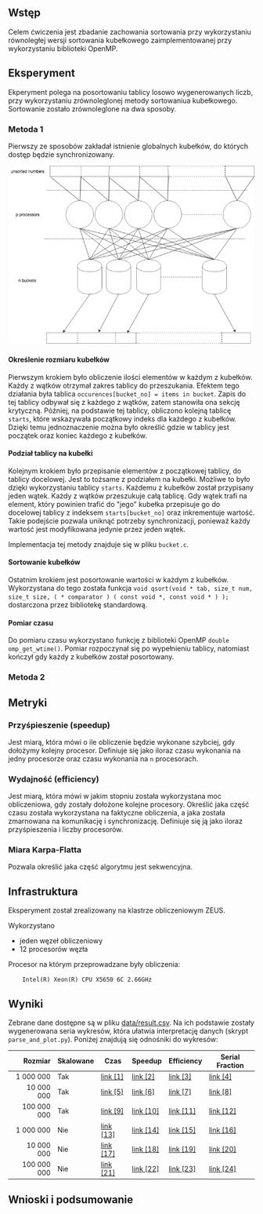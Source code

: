 Wstęp
---
Celem ćwiczenia jest zbadanie zachowania sortowania przy wykorzystaniu
równoległej wersji sortowania kubełkowego zaimplementowanej przy wykorzystaniu
biblioteki OpenMP.

Eksperyment
---

Ekperyment polega na posortowaniu tablicy losowo wygenerowanych liczb, przy
wykorzystaniu zrównoleglonej metody sortowaniua kubełkowego. Sortowanie
zostało zrównoleglone na dwa sposoby.

### Metoda 1

Pierwszy ze sposobów zakładał istnienie globalnych kubełków, do których
dostęp będzie synchronizowany.

![Diagram metody pierwszej](imgs/tpr_lab3_method1.png)


#### Określenie rozmiaru kubełków

Pierwszym krokiem było obliczenie ilości elementów w każdym z kubełków.
Każdy z wątków otrzymał zakres tablicy do przeszukania. Efektem tego działania
była tablica `occurences[bucket_no] = items in bucket`. Zapis do tej
tablicy odbywał się z każdego z wątków, zatem stanowiła ona sekcję
krytyczną. Później, na podstawie tej tablicy, obliczono kolejną tablicę
`starts`, które wskazywała początkowy indeks dla każdego z kubełków.
Dzięki temu jednoznaczenie można było określić gdzie w tablicy jest początek
oraz koniec każdego z kubełków.


#### Podział tablicy na kubełki

Kolejnym krokiem było przepisanie elementów z początkowej tablicy, do tablicy
docelowej. Jest to tożsame z podziałem na kubełki.
Możliwe to było dzięki wykorzystaniu tablicy `starts`.
Każdemu z kubełków został przypisany jeden wątek. Każdy z wątków przeszukuje
całą tablicę.
Gdy wątek trafi na element, który powinien trafić do "jego" kubełka przepisuje
go do docelowej tablicy z indeksem `starts[bucket_no]` oraz inkrementuje
wartość.
Takie podejście pozwala uniknąć potrzeby synchronizacji, ponieważ
każdy wartość jest modyfikowana jedynie przez jeden wątek.

Implementacja tej metody znajduje się w pliku `bucket.c`.

#### Sortowanie kubełków

Ostatnim krokiem jest posortowanie wartości w każdym z kubełków. Wykorzystana
do tego została funkcja `void qsort(void * tab, size_t num, size_t size, ( * comparator ) ( const void *, const void * ) );`
dostarczona przez bibliotekę standardową.


#### Pomiar czasu

Do pomiaru czasu wykorzystano funkcję z biblioteki OpenMP `double omp_get_wtime()`.
Pomiar rozpoczynał się po wypełnieniu tablicy, natomiast kończył gdy
każdy z kubełków został posortowany.

### Metoda 2

Metryki
---

### Przyśpieszenie (speedup)
Jest miarą, która mówi o ile obliczenie będzie wykonane szybciej, gdy dołożymy kolejny
procesor. Definiuje się jako iloraz czasu wykonania na jedny procesorze
oraz czasu wykonania na `n` procesorach.

### Wydajność (efficiency)
Jest miarą, która mówi w jakim stopniu została wykorzystana moc obliczeniowa,
gdy zostały dołożone kolejne procesory. Określić jaka część czasu została
wykorzystana na faktyczne obliczenia, a jaka została zmarnowana na
komunikację i synchronizację.
Definiuje się ją jako iloraz przyśpieszenia i liczby procesorów.

### Miara Karpa-Flatta
Pozwala określić jaka część algorytmu jest sekwencyjna.


Infrastruktura
---
Eksperyment został zrealizowany na klastrze obliczeniowym ZEUS.

Wykorzystano
 - jeden węzeł obliczeniowy
 - 12 procesorów węzła

Procesor na którym przeprowadzane były obliczenia:
```
    Intel(R) Xeon(R) CPU X5650 6C 2.66GHz
```

Wyniki
---

Zebrane dane dostępne są w pliku [data/result.csv](data/result.csv). Na ich
podstawie zostały wygenerowana seria wykresów, która ułatwia interpretację
danych (skrypt `parse_and_plot.py`). Poniżej znajdują się odnośniki do
wykresów:

|   Rozmiar   | Skalowane | Czas | Speedup | Efficiency | Serial Fraction |
|------------:|-----------|------|---------|------------|-----------------|
| 1 000 000   | Tak | [link [1]](imgs/size_1000000_scaled_True_time.png) | [link [2]](imgs/size_1000000_scaled_True_speedup.png) | [link [3]](imgs/size_1000000_scaled_True_efficiency.png)  | [link [4]](imgs/size_1000000_scaled_True_serial_fraction.png) |
| 10 000 000  | Tak | [link [5]](imgs/size_10000000_scaled_True_time.png) | [link [6]](imgs/size_10000000_scaled_True_speedup.png) | [link [7]](imgs/size_10000000_scaled_True_efficiency.png)  | [link [8]](imgs/size_10000000_scaled_True_serial_fraction.png) |
| 100 000 000 | Tak | [link [9]](imgs/size_100000000_scaled_True_time.png) | [link [10]](imgs/size_100000000_scaled_True_speedup.png) | [link [11]](imgs/size_100000000_scaled_True_efficiency.png)  | [link [12]](imgs/size_100000000_scaled_True_serial_fraction.png) |
| 1 000 000   | Nie | [link [13]](imgs/size_1000000_scaled_False_time.png) | [link [14]](imgs/size_1000000_scaled_False_speedup.png) | [link [15]](imgs/size_1000000_scaled_False_efficiency.png)  | [link [16]](imgs/size_1000000_scaled_False_serial_fraction.png) |
| 10 000 000  | Nie | [link [17]](imgs/size_10000000_scaled_False_time.png) | [link [18]](imgs/size_10000000_scaled_False_speedup.png) | [link [19]](imgs/size_10000000_scaled_False_efficiency.png)  | [link [20]](imgs/size_10000000_scaled_False_serial_fraction.png) |
| 100 000 000 | Nie | [link [21]](imgs/size_100000000_scaled_False_time.png) | [link [22]](imgs/size_100000000_scaled_False_speedup.png) | [link [23]](imgs/size_100000000_scaled_False_efficiency.png)  | [link [24]](imgs/size_100000000_scaled_False_serial_fraction.png) |

Wnioski i podsumowanie
---
